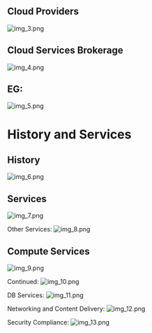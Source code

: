 ## Cloud Providers 
![img_3.png](img_3.png)

## Cloud Services Brokerage
![img_4.png](img_4.png)

## EG:
![img_5.png](img_5.png)

# History and Services

## History
![img_6.png](img_6.png)

## Services
![img_7.png](img_7.png)

Other Services:
![img_8.png](img_8.png)

## Compute Services
![img_9.png](img_9.png)

Continued:
![img_10.png](img_10.png)

DB Services:
![img_11.png](img_11.png)

Networking and Content Delivery:
![img_12.png](img_12.png)

Security Compliance:
![img_13.png](img_13.png)
